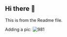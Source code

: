 ## Hi there 👋

This is from the Readme file.

Adding a pic:
![981](https://github.com/TestingOrgzn/.github/assets/7833774/c699d59d-152a-4bcb-89e3-99a9e2197303)


<!--
**Here are some ideas to get you started:**

🙋‍♀️ A short introduction - what is your organization all about?
🌈 Contribution guidelines - how can the community get involved?
👩‍💻 Useful resources - where can the community find your docs? Is there anything else the community should know?
🍿 Fun facts - what does your team eat for breakfast?
🧙 Remember, you can do mighty things with the power of [Markdown](https://docs.github.com/github/writing-on-github/getting-started-with-writing-and-formatting-on-github/basic-writing-and-formatting-syntax)
-->
